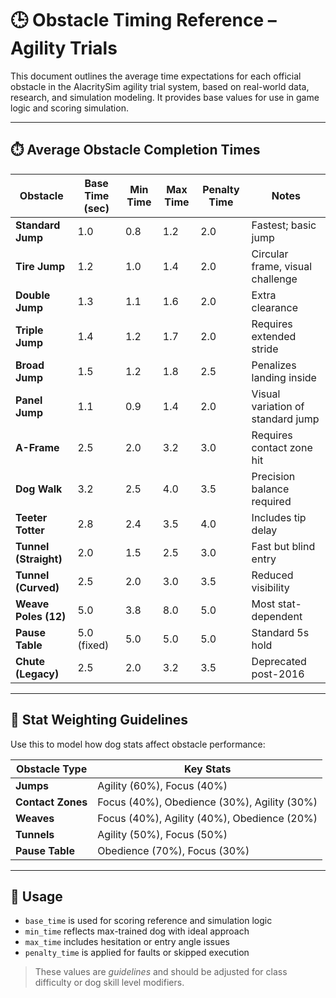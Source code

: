 
# 🕒 Obstacle Timing Reference – Agility Trials

This document outlines the average time expectations for each official obstacle in the AlacritySim agility trial system, based on real-world data, research, and simulation modeling. It provides base values for use in game logic and scoring simulation.

---

## ⏱️ Average Obstacle Completion Times

| Obstacle           | Base Time (sec) | Min Time | Max Time | Penalty Time | Notes |
|--------------------|-----------------|----------|----------|---------------|-------|
| **Standard Jump**  | 1.0             | 0.8      | 1.2      | 2.0           | Fastest; basic jump |
| **Tire Jump**      | 1.2             | 1.0      | 1.4      | 2.0           | Circular frame, visual challenge |
| **Double Jump**    | 1.3             | 1.1      | 1.6      | 2.0           | Extra clearance |
| **Triple Jump**    | 1.4             | 1.2      | 1.7      | 2.0           | Requires extended stride |
| **Broad Jump**     | 1.5             | 1.2      | 1.8      | 2.5           | Penalizes landing inside |
| **Panel Jump**     | 1.1             | 0.9      | 1.4      | 2.0           | Visual variation of standard jump |
| **A-Frame**        | 2.5             | 2.0      | 3.2      | 3.0           | Requires contact zone hit |
| **Dog Walk**       | 3.2             | 2.5      | 4.0      | 3.5           | Precision balance required |
| **Teeter Totter**  | 2.8             | 2.4      | 3.5      | 4.0           | Includes tip delay |
| **Tunnel (Straight)** | 2.0         | 1.5      | 2.5      | 3.0           | Fast but blind entry |
| **Tunnel (Curved)**  | 2.5           | 2.0      | 3.0      | 3.5           | Reduced visibility |
| **Weave Poles (12)** | 5.0           | 3.8      | 8.0      | 5.0           | Most stat-dependent |
| **Pause Table**    | 5.0 (fixed)     | 5.0      | 5.0      | 5.0           | Standard 5s hold |
| **Chute (Legacy)** | 2.5             | 2.0      | 3.2      | 3.5           | Deprecated post-2016 |

---

## 🧠 Stat Weighting Guidelines

Use this to model how dog stats affect obstacle performance:

| Obstacle Type     | Key Stats                      |
|-------------------|--------------------------------|
| **Jumps**         | Agility (60%), Focus (40%)     |
| **Contact Zones** | Focus (40%), Obedience (30%), Agility (30%) |
| **Weaves**        | Focus (40%), Agility (40%), Obedience (20%) |
| **Tunnels**       | Agility (50%), Focus (50%)     |
| **Pause Table**   | Obedience (70%), Focus (30%)   |

---

## 📌 Usage

- `base_time` is used for scoring reference and simulation logic
- `min_time` reflects max-trained dog with ideal approach
- `max_time` includes hesitation or entry angle issues
- `penalty_time` is applied for faults or skipped execution

> These values are *guidelines* and should be adjusted for class difficulty or dog skill level modifiers.

